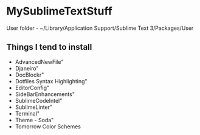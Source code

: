 MySublimeTextStuff
==================

User folder - ~/Library/Application Support/Sublime Text 3/Packages/User

## Things I tend to install
	
- AdvancedNewFile"
- Djaneiro"
- DocBlockr"
- Dotfiles Syntax Highlighting"
- EditorConfig"
- SideBarEnhancements"
- SublimeCodeIntel"
- SublimeLinter"
- Terminal"
- Theme - Soda"
- Tomorrow Color Schemes
